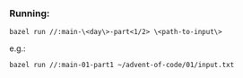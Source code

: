### Running:
```
bazel run //:main-\<day\>-part<1/2> \<path-to-input\> 
```

e.g.:
```
bazel run //:main-01-part1 ~/advent-of-code/01/input.txt
``` 